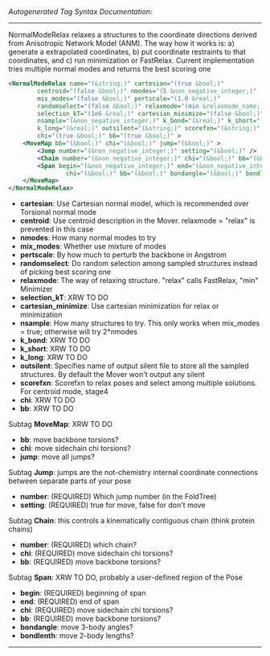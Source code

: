 _Autogenerated Tag Syntax Documentation:_

---
NormalModeRelax relaxes a structures to the coordinate directions derived from Anisotropic Network Model (ANM). The way how it works is: a) generate a extrapolated coordinates, b) put coordinate restraints to that coordinates, and c) run minimization or FastRelax. Current implementation tries multiple normal modes and returns the best scoring one

```xml
<NormalModeRelax name="(&string;)" cartesian="(true &bool;)"
        centroid="(false &bool;)" nmodes="(5 &non_negative_integer;)"
        mix_modes="(false &bool;)" pertscale="(1.0 &real;)"
        randomselect="(false &bool;)" relaxmode="(min &relaxmode_name;)"
        selection_kT="(1e6 &real;)" cartesian_minimize="(false &bool;)"
        nsample="(&non_negative_integer;)" k_bond="(&real;)" k_short="(&real;)"
        k_long="(&real;)" outsilent="(&string;)" scorefxn="(&string;)"
        chi="(true &bool;)" bb="(true &bool;)" >
    <MoveMap bb="(&bool;)" chi="(&bool;)" jump="(&bool;)" >
        <Jump number="(&non_negative_integer;)" setting="(&bool;)" />
        <Chain number="(&non_negative_integer;)" chi="(&bool;)" bb="(&bool;)" />
        <Span begin="(&non_negative_integer;)" end="(&non_negative_integer;)"
                chi="(&bool;)" bb="(&bool;)" bondangle="(&bool;)" bondlenth="(&bool;)" />
    </MoveMap>
</NormalModeRelax>
```

-   **cartesian**: Use Cartesian normal model, which is recommended over Torsional normal mode
-   **centroid**: Use centroid description in the Mover. relaxmode = "relax" is prevented in this case
-   **nmodes**: How many normal modes to try
-   **mix_modes**: Whether use mixture of modes
-   **pertscale**: By how much to perturb the backbone in Angstrom
-   **randomselect**: Do random selection among sampled structures instead of picking best scoring one
-   **relaxmode**: The way of relaxing structure. "relax" calls FastRelax, "min" Minimizer
-   **selection_kT**: XRW TO DO
-   **cartesian_minimize**: Use cartesian minimization for relax or minimization
-   **nsample**: How many structures to try. This only works when mix_modes = true; otherwise will try 2*nmodes
-   **k_bond**: XRW TO DO
-   **k_short**: XRW TO DO
-   **k_long**: XRW TO DO
-   **outsilent**: Specifies name of output silent file to store all the sampled structures. By default the Mover won't output any silent
-   **scorefxn**: Scorefxn to relax poses and select among multiple solutions. For centroid mode, stage4
-   **chi**: XRW TO DO
-   **bb**: XRW TO DO


Subtag **MoveMap**:   XRW TO DO

-   **bb**: move backbone torsions?
-   **chi**: move sidechain chi torsions?
-   **jump**: move all jumps?


Subtag **Jump**:   jumps are the not-chemistry internal coordinate connections between separate parts of your pose

-   **number**: (REQUIRED) Which jump number (in the FoldTree)
-   **setting**: (REQUIRED) true for move, false for don't move

Subtag **Chain**:   this controls a kinematically contiguous chain (think protein chains)

-   **number**: (REQUIRED) which chain?
-   **chi**: (REQUIRED) move sidechain chi torsions?
-   **bb**: (REQUIRED) move backbone torsions?

Subtag **Span**:   XRW TO DO, probably a user-defined region of the Pose

-   **begin**: (REQUIRED) beginning of span
-   **end**: (REQUIRED) end of span
-   **chi**: (REQUIRED) move sidechain chi torsions?
-   **bb**: (REQUIRED) move backbone torsions?
-   **bondangle**: move 3-body angles?
-   **bondlenth**: move 2-body lengths?

---
